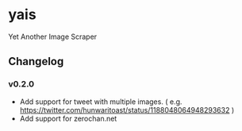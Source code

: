 # yais

Yet Another Image Scraper

## Changelog

### v0.2.0

- Add support for tweet with multiple images. ( e.g. https://twitter.com/hunwaritoast/status/1188048064948293632 )
- Add support for zerochan.net
